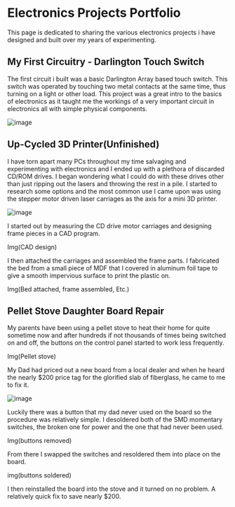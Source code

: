 # Electronics Projects Portfolio

This page is dedicated to sharing the various electronics projects i have designed and built over my years of experimenting.

## My First Circuitry - Darlington Touch Switch

The first circuit i built was a basic Darlington Array based touch switch. This switch was operated by touching two metal contacts at the same time, thus turning on a light or other load. This project was a great intro to the basics of electronics as it taught me the workings of a very important circuit in electronics all with simple physical components.

![image](https://user-images.githubusercontent.com/52514038/70194604-d8c77d00-16b7-11ea-80fb-6f31bead0a23.jpg)


## Up-Cycled 3D Printer(Unfinished)

I have torn apart many PCs throughout my time salvaging and experimenting with electronics and I ended up with a plethora of discarded CD/ROM drives. I began wondering what I could do with these drives other than just ripping out the lasers and throwing the rest in a pile. I started to research some options and the most common use I came upon was using the stepper motor driven laser carriages as the axis for a mini 3D printer.

![image](https://user-images.githubusercontent.com/52514038/71785816-1706d380-2fb9-11ea-9bad-8cadb76c9f82.jpg)

I started out by measuring the CD drive motor carriages and designing frame pieces in a CAD program.

Img(CAD design)

I then attached the carriages and assembled the frame parts. I fabricated the bed from a small piece of MDF that I covered in aluminum foil tape to give a smooth impervious surface to print the plastic on.

Img(Bed attached, frame assembled, Etc.)



## Pellet Stove Daughter Board Repair

My parents have been using a pellet stove to heat their home for quite sometime now and after hundreds if not thousands of times being switched on and off, the buttons on the control panel started to work less frequently.

Img(Pellet stove)

My Dad had priced out a new board from a local dealer and when he heard the nearly $200 price tag for the glorified slab of fiberglass, he came to me to fix it. 

![image](https://user-images.githubusercontent.com/52514038/71785910-06a32880-2fba-11ea-8eeb-2fabcc9ef642.jpg)

Luckily there was a button that my dad never used on the board so the procedure was relatively simple. I desoldered both of the SMD momentary switches, the broken one for power and the one that had never been used.

Img(buttons removed)

From there I swapped the switches and resoldered them into place on the board.

img(buttons soldered)

I then reinstalled the board into the stove and it turned on no problem. A relatively quick fix to save nearly $200. 

